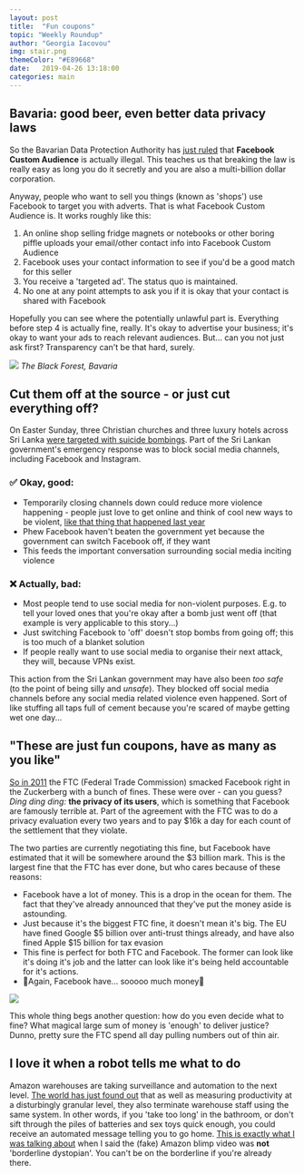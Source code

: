 ```yaml
---
layout: post
title:  "Fun coupons"
topic: "Weekly Roundup"
author: "Georgia Iacovou"
img: stair.png
themeColor: "#E89668"
date:   2019-04-26 13:18:00
categories: main
---
```

## Bavaria: good beer, even better data privacy laws

So the Bavarian Data Protection Authority has [just ruled](https://netzpolitik.org/2019/facebook-custom-audience-illegal-without-explicit-user-consent-bavarian-dpa-rules/) that **Facebook Custom Audience** is actually illegal. This teaches us that breaking the law is really easy as long you do it secretly and you are also a multi-billion dollar corporation. 

Anyway, people who want to sell you things (known as 'shops') use Facebook to target you with adverts. That is what Facebook Custom Audience is. It works roughly like this:

1. An online shop selling fridge magnets or notebooks or other boring piffle uploads your email/other contact info into Facebook Custom Audience
2. Facebook uses your contact information to see if you'd be a good match for this seller
3. You receive a 'targeted ad'. The status quo is maintained.
4. No one at any point attempts to ask you if it is okay that your contact is shared with Facebook

Hopefully you can see where the potentially unlawful part is. Everything before step 4 is actually fine, really. It's okay to advertise your business; it's okay to want your ads to reach relevant audiences. But... can you not just ask first? Transparency can't be that hard, surely.

![](https://www.notion.so/ecbab02be40f4b2eb9102559b550f5bf#b61fc2486be842df9cbcfed10bd96ba5)
*The Black Forest, Bavaria*

## Cut them off at the source - or just cut everything off?

On Easter Sunday, three Christian churches and three luxury hotels across Sri Lanka [were targeted with suicide bombings](https://www.theguardian.com/world/sri-lanka-attacks). Part of the Sri Lankan government's emergency response was to block social media channels, including Facebook and Instagram.

### ✅ Okay, good:

- Temporarily closing channels down could reduce more violence happening - people just love to get online and think of cool new ways to be violent, [like that thing that happened last year](https://www.nytimes.com/2018/04/21/world/asia/facebook-sri-lanka-riots.html?module=inline)
- Phew Facebook haven't beaten the government yet because the government can switch Facebook off, if they want
- This feeds the important conversation surrounding social media inciting violence

### ❌ Actually, bad:

- Most people tend to use social media for non-violent purposes. E.g. to tell your loved ones that you're okay after a bomb just went off (that example is very applicable to this story...)
- Just switching Facebook to 'off' doesn't stop bombs from going off; this is too much of a blanket solution
- If people really want to use social media to organise their next attack, they will, because VPNs exist.

This action from the Sri Lankan government may have also been *too* *safe* (to the point of being silly and *unsafe*). They blocked off social media channels before any social media related violence even happened. Sort of like stuffing all taps full of cement because you're scared of maybe getting wet one day...

## "These are just fun coupons, have as many as you like"

[So in 2011](https://blog.metomic.io/main/2019/03/20/How-Facebook-Have-Built-Up-Your-Trust-Over-The-Years.html#2011) the FTC (Federal Trade Commission) smacked Facebook right in the Zuckerberg with a bunch of fines. These were over - can you guess? *Ding ding ding:* **the privacy of its users**, which is something that Facebook are famously terrible at. Part of the agreement with the FTC was to do a privacy evaluation every two years and to pay $16k a day for each count of the settlement that they violate.

The two parties are currently negotiating this fine, but Facebook have estimated that it will be somewhere around the $3 billion mark. This is the largest fine that the FTC has ever done, but who cares because of these reasons:

- Facebook have a lot of money. This is a drop in the ocean for them. The fact that they've already announced that they've put the money aside is astounding.
- Just because it's the biggest FTC fine, it doesn't mean it's big. The EU have fined Google $5 billion over anti-trust things already, and have also fined Apple $15 billion for tax evasion
- This fine is perfect for both FTC and Facebook. The former can look like it's doing it's job and the latter can look like it's being held accountable for it's actions.
- 💸Again, Facebook have... sooooo much money💸

![](https://media.giphy.com/media/HgRCL6irM8unm/giphy.gif)

This whole thing begs another question: how do you even decide what to fine? What magical large sum of money is 'enough' to deliver justice? Dunno, pretty sure the FTC spend all day pulling numbers out of thin air.

## I love it when a robot tells me what to do

Amazon warehouses are taking surveillance and automation to the next level. [The world has just found out](https://www.businessinsider.com/amazon-system-automatically-fires-warehouse-workers-time-off-task-2019-4?r=US&IR=T) that as well as measuring productivity at a disturbingly granular level, they also terminate warehouse staff using the same system. In other words, if you 'take too long' in the bathroom, or don't sift through the piles of batteries and sex toys quick enough, you could receive an automated message telling you to go home. [This is exactly what I was talking about](https://blog.metomic.io/main/2019/04/05/blimpy-mcblimpface.html) when I said the (fake) Amazon blimp video was **not** 'borderline dystopian'. You can't be on the borderline if you're already there.